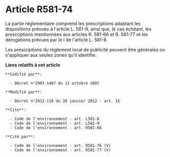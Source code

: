 # Article R581-74

La partie réglementaire comprend les prescriptions adaptant les dispositions prévues à l'article L. 581-9, ainsi que, le cas
échéant, les prescriptions mentionnées aux articles R. 581-66 et R. 581-77 et les dérogations prévues par le I de l'article
L. 581-8. 

Les prescriptions du règlement local de publicité peuvent être générales ou s'appliquer aux seules zones qu'il identifie.

**Liens relatifs à cet article**

	**Codifié par**:

	  - Décret n°2007-1467 du 12 octobre 2007

	**Modifié par**:

	  - Décret n°2012-118 du 30 janvier 2012 - art. 15

	**Cite**:

	  - Code de l'environnement - art. L581-8
	  - Code de l'environnement - art. L581-9
	  - Code de l'environnement - art. R581-66

	**Cité par**:

	  - Code de l'environnement - art. R581-76 (V)
	  - Code de l'environnement - art. R581-77 (V)
